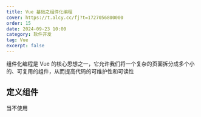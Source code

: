 ```yaml
---
title: Vue 基础之组件化编程
cover: https://t.alcy.cc/fj?t=1727056800000
order: 15
date: 2024-09-23 10:00
category: 软件开发
tag: Vue
excerpt: false
---
```


组件化编程是 Vue 的核心思想之一，它允许我们将一个复杂的页面拆分成多个小的、可复用的组件，从而提高代码的可维护性和可读性

## 定义组件

当不使用